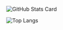 ![GitHub Stats Card](https://github-readme-stats.vercel.app/api?username=satoshicano&show_icons=true)

![Top Langs](https://github-readme-stats.vercel.app/api/top-langs/?username=satoshicano&langs_count=7)
